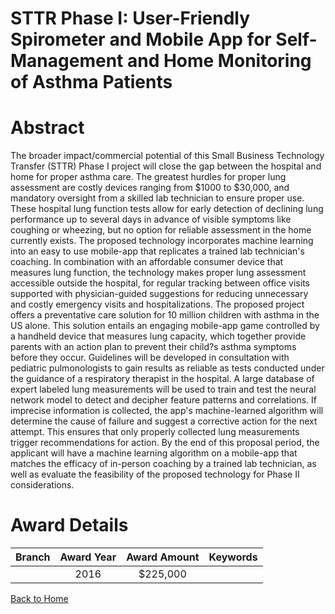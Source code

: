 
STTR Phase I: User-Friendly Spirometer and Mobile App for Self-Management and Home Monitoring of Asthma Patients
================================================================================================================

# Abstract


The broader impact/commercial potential of this Small Business Technology Transfer (STTR) Phase I project will close the gap between the hospital and home for proper asthma care. The greatest hurdles for proper lung assessment are costly devices ranging from $1000 to $30,000, and mandatory oversight from a skilled lab technician to ensure proper use. These hospital lung function tests allow for early detection of declining lung performance up to several days in advance of visible symptoms like coughing or wheezing, but no option for reliable assessment in the home currently exists. The proposed technology incorporates machine learning into an easy to use mobile-app that replicates a trained lab technician's coaching. In combination with an affordable consumer device that measures lung function, the technology makes proper lung assessment accessible outside the hospital, for regular tracking between office visits supported with physician-guided suggestions for reducing unnecessary and costly emergency visits and hospitalizations. The proposed project offers a preventative care solution for 10 million children with asthma in the US alone. This solution entails an engaging mobile-app game controlled by a handheld device that measures lung capacity, which together provide parents with an action plan to prevent their child?s asthma symptoms before they occur. Guidelines will be developed in consultation with pediatric pulmonologists to gain results as reliable as tests conducted under the guidance of a respiratory therapist in the hospital. A large database of expert labeled lung measurements will be used to train and test the neural network model to detect and decipher feature patterns and correlations. If imprecise information is collected, the app's machine-learned algorithm will determine the cause of failure and suggest a corrective action for the next attempt. This ensures that only properly collected lung measurements trigger recommendations for action. By the end of this proposal period, the applicant will have a machine learning algorithm on a mobile-app that matches the efficacy of in-person coaching by a trained lab technician, as well as evaluate the feasibility of the proposed technology for Phase II considerations.  

# Award Details

|Branch|Award Year|Award Amount|Keywords|
| :---: | :---: | :---: | :---: |
||2016|$225,000||
  
  


[Back to Home](https://github.com/chrischow/dod_sbir_awards#260)